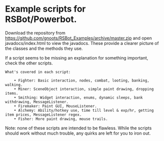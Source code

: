 ﻿Example scripts for RSBot/Powerbot.
==============

Download the repository from https://github.com/gnoots/RSBot_Examples/archive/master.zip and open javadocs/index.html to view the javadocs. These provide a clearer picture of the classes and the methods they use.

If a script seems to be missing an explanation for something important, check the other scripts.


    What's covered in each script:

        • Fighter: Basic interaction, nodes, combat, looting, banking, walking.
        • Miner: SceneObject interaction, simple paint drawing, dropping items.
        • Smithing: Widget interaction, enums, dynamic sleeps, bank withdrawing, MessageListener.
        • Firemaker: Paint GUI, MouseListener.
        • Alchemy: Ability/hotkey use, time till level & exp/hr, getting item prices, MessageListener regex.
        • Fisher: More paint drawing, mouse trails.


Note: none of these scripts are intended to be flawless. While the scripts should work without much trouble, any quirks are left for you to iron out.
